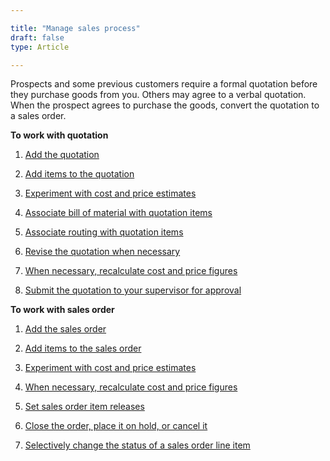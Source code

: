 ```yaml
---

title: "Manage sales process"
draft: false
type: Article

---
```


Prospects and some previous customers require a formal quotation before they purchase goods from you. Others may agree to a verbal quotation. When the prospect agrees to purchase the goods, convert the quotation to a sales order.

**To work with quotation**

1. [Add the quotation]()

2. [Add items to the quotation]()

3. [Experiment with cost and price estimates]()

4. [Associate bill of material with quotation items]()

5. [Associate routing with quotation items]()

6. [Revise the quotation when necessary]()

7. [When necessary, recalculate cost and price figures]()

8. [Submit the quotation to your supervisor for approval]()

**To work with sales order**

1. [Add the sales order]()

2. [Add items to the sales order]()

3. [Experiment with cost and price estimates]()

4. [When necessary, recalculate cost and price figures]()

5. [Set sales order item releases]()

6. [Close the order, place it on hold, or cancel it]()

7. [Selectively change the status of a sales order line item]()



​